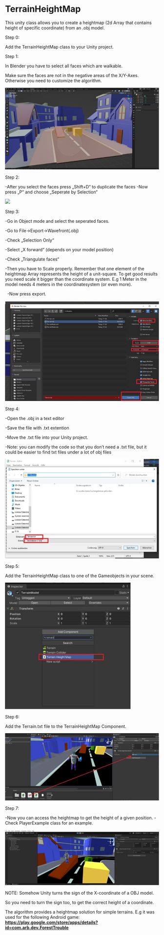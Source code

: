 # TerrainHeightMap

This unity class allows you to create a heightmap (2d Array that contains height of specific coordinate) from an .obj model.

Step 0:

Add the TerrainHeightMap class to your Unity project.

Step 1:

In Blender you have to select all faces which are walkable.

Make sure the faces are not in the negative areas of the X/Y-Axes. Otherwise you need to customize the algorithm.

![](docs/001.jpeg)

Step 2:

-After you select the faces press „Shift+D“ to duplicate the faces -Now press „P“ and choose „Seperate by Selection“

![](docs/002.png)

Step 3:

-Go in Object mode and select the seperated faces.

-Go to File→Export→Wavefront(.obj)

-Check „Selection Only“

-Select „X forward“ (depends on your model position)

-Check „Triangulate faces“

-Then you have to Scale properly. Remember that one element of the heightmap Array represents    the height of a unit-square. To get good results you need scale it bigger than the coordinate system.  E.g 1 Meter in the model needs 4 meters in the coordinatesystem (or even more).

` `-Now press export.

![](docs/003.jpeg)

Step 4: 

-Open the .obj in a text editor

-Save the file with .txt extention

-Move the .txt file into your Unity project.

-Note: you can modify the code so that you don’t need a .txt file, but it could be easier to find txt       files under a lot of obj files

![](docs/004.jpeg)

Step 5:

Add the TerrainHeightMap class to one of the Gameobjects in your scene.

![](docs/005.jpeg)

Step 6:

Add the Terrain.txt file to the TerrainHeightMap Component.

![](docs/006.jpeg)

Step 7:

-Now you can access the heightmap to get the height of a given position. -Check PlayerExample class for an example.

![](docs/007.jpeg)


NOTE: Somehow Unity turns the sign of the X-coordinate of a OBJ model.

So you need to turn the sign too, to get the correct height of a coordinate.

The algorithm provides a heightmap solution for simple terrains. E.g it was used for the following Android game: **https://play.google.com/store/apps/details?id=com.arb.dev.ForestTrouble**
